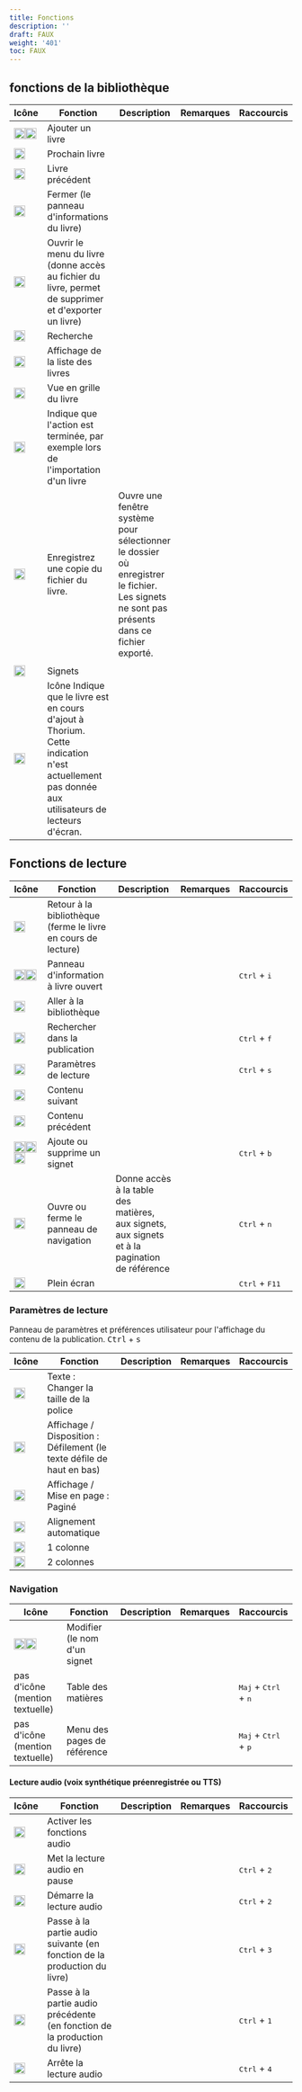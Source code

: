 ```yaml
---
title: Fonctions
description: ''
draft: FAUX
weight: '401'
toc: FAUX
---
```


## fonctions de la bibliothèque

Icône | Fonction | Description | Remarques | Raccourcis
--- | --- | --- | --- | ---
<img class="icons" src="/images/icons/baseline-add-24px.svg" alt="Icône" width="20px"><img class="icons" src="/images/icons/plus.svg" alt="Icône +" width="20px"> | <span class="function">Ajouter un livre</span> |  |  |
<img class="icons" src="/images/icons/baseline-arrow_forward_ios-24px.svg" alt="Icône Flèche droite" width="20px"> | <span class="function">Prochain livre	</span> |  |  |
<img class="icons" src="/images/icons/baseline-arrow_left_ios-24px.svg" alt="Icône Flèche gauche" width="20px"> | <span class="function">Livre précédent	</span> |  |  |
<img class="icons" src="/images/icons/baseline-close-24px.svg" alt="Icône x" width="20px"> | <span class="function"> Fermer (le panneau d'informations du livre)		</span> |  |  |
<img class="icons" src="/images/icons/menu.svg" alt="Icône 3 points" width="20px"> | <span class="function">Ouvrir le menu du livre (donne accès au fichier du livre, permet de supprimer et d'exporter un livre)		</span> |  |  |
<img class="icons" src="/images/icons/magnifying_glass.svg" alt="Icône loupe" width="20px"> | <span class="function">Recherche</span> |  |  |
<img class="icons" src="/images/icons/baseline-view_list-24px.svg" alt="Liste des icônes" width="20px"> | <span class="function">Affichage de la liste des livres</span> |  |  |
<img class="icons" src="/images/icons/baseline-view_module-24px.svg" alt="Grille d'icônes" width="20px"> | <span class="function">Vue en grille du livre	</span> |  |  |
<img class="icons" src="/images/icons/done.svg" alt="Cercle d'icônes" width="20px"> | <span class="function">Indique que l'action est terminée, par exemple lors de l'importation d'un livre</span> |  |  |
<img class="icons" src="/images/icons/download.svg" alt="Icône flèche vers le bas vers une case" width="20px"> | <span class="function">Enregistrez une copie du fichier du livre. </span> | Ouvre une fenêtre système pour sélectionner le dossier où enregistrer le fichier. Les signets ne sont pas présents dans ce fichier exporté. |  |
 |  |  |  |
<img class="icons" src="/images/icons/landmark.svg" alt="Signets d'icônes" width="20px"> | <span class="function">  Signets</span> |  |  |
<img class="icons" src="/images/icons/loader.svg" alt="Icône" width="20px"> | <span class="function">Icône Indique que le livre est en cours d'ajout à Thorium. Cette indication n'est actuellement pas donnée aux utilisateurs de lecteurs d'écran.</span> |  |  |

## Fonctions de lecture

Icône | Fonction | Description | Remarques | Raccourcis
--- | --- | --- | --- | ---
<img class="icons" src="/images/icons/baseline-arrow_back-24px.svg" alt="Icône fléchée à gauche" width="20px"> | <span class="function"> Retour à la bibliothèque (ferme le livre en cours de lecture)	</span> |  |  |
<img class="icons" src="/images/icons/info.svg" alt="Informations sur l'icône" width="20px"><img class="icons" src="/images/icons/outline-info-24px.svg" alt="Informations sur l'icône" width="20px"> | <span class="function">Panneau d'information à livre ouvert</span> |  |  | <kbd>Ctrl</kbd> + <kbd>i</kbd>
<img class="icons" src="/images/icons/outline-flip_to_front-24px.svg" alt="Icône Afficher la bibliothèque" width="20px"> | <span class="function">Aller à la bibliothèque	</span> |  |  |
<img class="icons" src="/images/icons/magnifying_glass.svg" alt="Icône loupe" width="20px"> | <span class="function">Rechercher dans la publication</span> |  |  | <kbd>Ctrl</kbd> + <kbd>f</kbd>
<img class="icons" src="/images/icons/font-size.svg" alt="Paramètres des icônes" width="20px"> | <span class="function"> Paramètres de lecture</span> |  |  | <kbd>Ctrl</kbd> + <kbd>s</kbd>
<img class="icons" src="/images/icons/baseline-arrow_forward_ios-24px.svg" alt="Icône flèche droite" width="20px"> | <span class="function">Contenu suivant		</span> |  |  |
<img class="icons" src="/images/icons/baseline-arrow_left_ios-24px.svg" alt="Icône Gauche" width="20px"> | <span class="function"> Contenu précédent	</span> |  |  |
<img class="icons" src="/images/icons/outline-bookmark-24px.svg" alt="" width="20px"><img class="icons" src="/images/icons/outline-bookmark-24px-grey.svg" alt="Signets d'icônes" width="20px"><img class="icons" src="/images/icons/outline-bookmark_border-24px.svg" alt="Page de marque d'icône" width="20px"> | <span class="function">Ajoute ou supprime un signet</span> |  |  | <kbd>Ctrl</kbd> + <kbd>b</kbd>
<img class="icons" src="/images/icons/open_book.svg" alt="Navigation par icônes" width="20px"> | <span class="function">Ouvre ou ferme le panneau de navigation</span> | Donne accès à la table des matières, aux signets, aux signets et à la pagination de référence |  | <kbd>Ctrl</kbd> + <kbd>n</kbd>
<img class="icons" src="/images/icons/sharp-crop_free-24px.svg" alt="Icône Mode plein écran" width="20px"> | <span class="function">Plein écran </span> |  |  | <kbd>Ctrl</kbd> + <kbd>F11</kbd>

### Paramètres de lecture

Panneau de paramètres et préférences utilisateur pour l'affichage du contenu de la publication. <kbd>Ctrl</kbd> + <kbd>s</kbd>

Icône | Fonction | Description | Remarques | Raccourcis
--- | --- | --- | --- | ---
<img class="icons" src="/images/icons/font-size.svg" alt="Icône de taille de texte" width="20px"> | <span class="function">Texte : Changer la taille de la police	</span> |  |  |
<img class="icons" src="/images/icons/auto.svg" alt="Icône" width="20px"> | <span class="function">Affichage / Disposition : Défilement (le texte défile de haut en bas)</span> |  |  |
<img class="icons" src="/images/icons/pagine.svg" alt="Icône" width="20px"> | <span class="function">Affichage / Mise en page : Paginé		</span> |  |  |
<img class="icons" src="/images/icons/paragraph-left.svg" alt="Icône" width="20px"> | <span class="function">Alignement automatique	</span> |  |  |
<img class="icons" src="/images/icons/colonne.svg" alt="Icône" width="20px"> | <span class="function">1 colonne</span> |  |  |
<img class="icons" src="/images/icons/colonne2.svg" alt="Icône" width="20px"> | <span class="function"> 2 colonnes</span> |  |  |

### Navigation

Icône | Fonction | Description | Remarques | Raccourcis
--- | --- | --- | --- | ---
<img class="icons" src="/images/icons/baseline-edit-24px.svg" alt="Icône" width="20px"><img class="icons" src="/images/icons/baseline-edit-24px-grey.svg" alt="Modifier l'icône" width="20px"> | <span class="function">Modifier (le nom d'un signet</span> |  |  |
pas d'icône (mention textuelle) | Table des matières |  |  | <kbd>Maj</kbd> + <kbd>Ctrl</kbd> + <kbd>n</kbd>
pas d'icône (mention textuelle) | Menu des pages de référence |  |  | <kbd>Maj</kbd> + <kbd>Ctrl</kbd> + <kbd>p</kbd>

#### Lecture audio (voix synthétique préenregistrée ou TTS)

Icône | Fonction | Description | Remarques | Raccourcis
--- | --- | --- | --- | ---
<img class="icons" src="/images/icons/baseline-volume_up-24px.svg" alt="Icône Activer la synthèse vocale" width="20px"> | <span class="function">Activer les fonctions audio</span> |  |  |
<img class="icons" src="/images/icons/baseline-pause-24px.svg" alt="Pause de l'icône" width="20px"> | <span class="function">Met la lecture audio en pause </span> |  |  | <kbd>Ctrl</kbd> + <kbd>2</kbd>
<img class="icons" src="/images/icons/baseline-play_arrow-24px.svg" alt="Jeu d'icônes" width="20px"> | <span class="function"> Démarre la lecture audio</span> |  |  | <kbd>Ctrl</kbd> + <kbd>2</kbd>
<img class="icons" src="/images/icons/baseline-skip_next-24px.svg" alt="Icône précédente" width="20px"> | <span class="function">Passe à la partie audio suivante (en fonction de la production du livre)</span> |  |  | <kbd>Ctrl</kbd> + <kbd>3</kbd>
<img class="icons" src="/images/icons/baseline-skip_previous-24px.svg" alt="Icône suivante" width="20px"> | <span class="function">Passe à la partie audio précédente (en fonction de la production du livre)</span> |  |  | <kbd>Ctrl</kbd> + <kbd>1</kbd>
<img class="icons" src="/images/icons/baseline-stop-24px.svg" alt="Icône" width="20px"> | <span class="function">Arrête la lecture audio </span> |  |  | <kbd>Ctrl</kbd> + <kbd>4</kbd>
